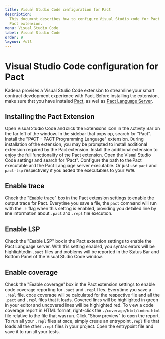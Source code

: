 ```yaml
---
title: Visual Studio Code configuration for Pact
description:
  This document describes how to configure Visual Studio code for Pact development using the
  Pact extension.
menu: Visual Studio Code
label: Visual Studio Code
order: 9
layout: full
---
```


# Visual Studio Code configuration for Pact

Kadena provides a Visual Studio Code extension to streamline your smart contract development experience with Pact.
Before installing the extension, make sure that you have installed [Pact](https://github.com/kadena-io/pact#installing-pact),
as well as [Pact Language Server](https://github.com/kadena-io/pact-lsp/releases).

## Installing the Pact Extension

Open Visual Studio Code and click the Extensions icon in the Activity Bar on the far left of the window. In the sidebar that
pops op, search for "Pact". Install the "PACT - PACT Programming Language" extension. During installation of the extension,
you may be prompted to install additional extension required by the Pact extension. Install the additional extension to
enjoy the full functionality of the Pact extension. Open the Visual Studio Code settings and search for "Pact". Configure
the path to the Pact executable and the Pact Language server executable. Or just use `pact` and `pact-lsp` respectively if
you added the executables to your `PATH`.

## Enable trace

Check the "Enable trace" box in the Pact extension settings to enable the output trace for Pact. Everytime you save a file,
the `pact` command will run with the `-t` flag when this setting is enabled, providing you detailed line by line information
about `.pact` and `.repl` file execution.

## Enable LSP

Check the "Enable LSP" box in the Pact extension settings to enable the Pact Language server. With this setting enabled, you
syntax errors will be highlightedin `.pact` files and problems will be reported in the Status Bar and Bottom Panel of the 
Visual Studio Code window.

## Enable coverage

Check the "Enable coverage" box in the Pact extension settings to enable code coverage reporting for `.pact` and `.repl` files.
Everytime you save a `.repl` file, code coverage will be calculated for the respective file and all the `.pact` and `.repl` files
that it loads. Covered lines will be highlighted in green in your editor and uncovered lines will be highlighted red. To view
a code coverage report in HTML format, right-click the `./coverage/html/index.html` file relative to the file that was run.
Click "Show preview" to open the report. To run all your `.repl` files at once, simply create an entrypoint `.repl` file that
loads all the other `.repl` files in your project. Open the entrypoint file and save it to run all your tests.


